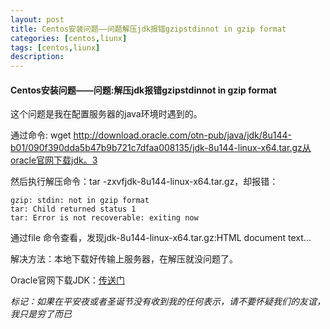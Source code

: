 ```yaml
---
layout: post
title: Centos安装问题——问题解压jdk报错gzipstdinnot in gzip format
categories: [centos,liunx]
tags: [centos,liunx]
description: 
---
```


#### Centos安装问题——问题:解压jdk报错gzipstdinnot in gzip format

这个问题是我在配置服务器的java环境时遇到的。

通过命令: wget http://download.oracle.com/otn-pub/java/jdk/8u144-b01/090f390dda5b47b9b721c7dfaa008135/jdk-8u144-linux-x64.tar.gz从oracle官网下载jdk。3

然后执行解压命令：tar -zxvfjdk-8u144-linux-x64.tar.gz，却报错：

```
gzip: stdin: not in gzip format 
tar: Child returned status 1 
tar: Error is not recoverable: exiting now

```

通过file 命令查看，发现jdk-8u144-linux-x64.tar.gz:HTML document text...

解决方法：本地下载好传输上服务器，在解压就没问题了。

Oracle官网下载JDK：[传送门](https://www.oracle.com/technetwork/java/javase/downloads/jdk8-downloads-2133151.html)

*标记：如果在平安夜或者圣诞节没有收到我的任何表示，请不要怀疑我们的友谊，我只是穷了而已*